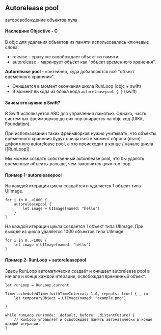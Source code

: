 
## Autorelease pool 
автоосвобождение объектов пула

#### Наследние Objective - C
В objc для удаления объектов из памяти использовались ключевые слова:
* release - сразу же освобождает объект из памяти.
* autorelease - маркирует объект как "объект временного хранения".

**Autorelease pool** - контейнер, куда добавляются все "объект временного хранения".
* Очищается в момент окончания цикла RunLoop (objc + swift)
* В момент выхода из блока кода `autoreleasepool { }` (swift)

#### Зачем это нужно в Swift?
В Swift используется ARC для управления памятью. Однако, часть системных фреймворков до сих пор опирается на objc код (UIKit, Foundation).

При использовании таких фреймворков нужно учитывать, что объекты временного хранения будут очищаться в момент сброса (drain) дефолтного autorelease pool, а это происходит в конце / начале цикла [[RunLoop]]. 

Мы можем создать собственный autorelease pool, 
что бы удалять временные объекты раньше, чем закончится цикл run loop. 

#### Пример 1: autoreleasepool
На каждой итерации цикла создаётся и удаляется 1 объект типа UIImage.
```
for i in 0..<1000 { 
	autoreleasepool {
		let image = UIImage(named: "hello") 
	} 
}
```

На каждой итерации цикла создаётся 1 объект типа UIImage.
При выходе из цикла удаляется 1000 объектов типа UIImage.
```
for i in 0..<1000 { 
	let image = UIImage(named: "hello") 
}
```

#### Пример 2: RunLoop + autoreleasepool
Здесь RunLoop автоматически создаёт и очищает autorelease pool в начале и конце каждой итерации, освобождая временный объект.

```
let runLoop = RunLoop.current

Timer.scheduledTimer(withTimeInterval: 1.0, repeats: true) { _ in
    let temporaryObject = UIImage(named: "example.png")

}

while runLoop.run(mode: .default, before: .distantFuture) {
    // RunLoop управляет и освобождает память автоматически в конце каждой итерации.
}

```